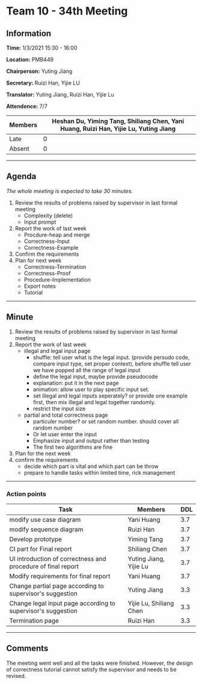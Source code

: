 # Team 10 - 34th Meeting

## Information

**Time:** 1/3/2021 15:30 - 16:00

**Location:** PMB449

**Chairperson:** Yuting Jiang

**Secretary:** Ruizi Han, Yijie LU

**Translator:** Yuting Jiang, Ruizi Han, Yijie Lu

**Attendence:** 7/7

| **Members** | **Heshan Du, Yiming Tang, Shiliang Chen, Yani Huang, Ruizi Han, Yijie Lu, Yuting Jiang** |
| ----------- | ------------------------------------------------------------ |
| Late        | 0                                                            |
| Absent      | 0                                                            |

------

## Agenda

*The whole meeting is expected to take 30 minutes.*

1. Review the results of problems raised by supervisor in last formal meeting
   - Complexity (delete)
   - Input prompt
2. Report the work of last week
   - Procdure-heap and merge
   - Correctness-Input
   - Correctness-Example
3. Confirm the requirements
4. Plan for next week
   - Correctness-Termination
   - Correctness-Proof
   - Procedure-Implementation
   - Export notes
   - Tutorial

------

## Minute

1. Review the results of problems raised by supervisor in last formal meeting
2. Report the work of last week
   - illegal and legal input page
     - shuffle: tell user what is the legal input. (provide persudo code, compare input type, set proper context), before shuffle tell user we have popped all the range of legal input
     - define the legal input, maybe provide pseudocode
     - explanation: put it in the next page
     - animation: allow user to play specific input set.
     - set illegal and legal inputs seperately? or provide one example first, then mix illegal and legal together randomly.
     - restrict the input size
   - partial and total correctness page
     - particuler number? or set random number. should cover all random number
     - Or let user enter the input
     - Emphasize input and output rather than testing
     - The first two algorithms are fine
3. Plan for the next week
4. confirm the requirements
   - decide which part is vital and which part can be throw
   - prepare to handle tasks within limited time, rick management

------

### Action points

| **Task**                                                     | **Members**             | **DDL** |
| ------------------------------------------------------------ | ----------------------- | ------- |
| modify use case diagram                                      | Yani Huang              | 3.7     |
| modify sequence diagram                                      | Ruizi Han               | 3.7     |
| Develop prototype                                            | Yiming Tang             | 3.7     |
| CI part for Final report                                     | Shiliang Chen           | 3.7     |
| UI introduction of correctness and procedure of final report | Yuting Jiang, Yijie Lu  | 3.7     |
| Modify requirements for final report                         | Yani Huang              | 3.7     |
| Change partial page according to supervisor's suggestion     | Yuting Jiang            | 3.3     |
| Change legal input page according to supervisor's suggestion | Yijie Lu, Shiliang Chen | 3.3     |
| Termination page                                             | Ruizi Han               | 3.3     |

------

## Comments

The meeting went well and all the tasks were finished. However, the design of correctness tutorial cannot satisfy the supervisor and needs to be revised.

